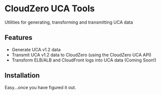 # CloudZero UCA Tools
Utilities for generating, transforming and transmitting UCA data

## Features
* Generate UCA v1.2 data
* Transmit UCA v1.2 data to CloudZero (using the CloudZero UCA API)
* Transform ELB/ALB and CloudFront logs into UCA data (Coming Soon!)

## Installation
Easy...once you have figured it out.

